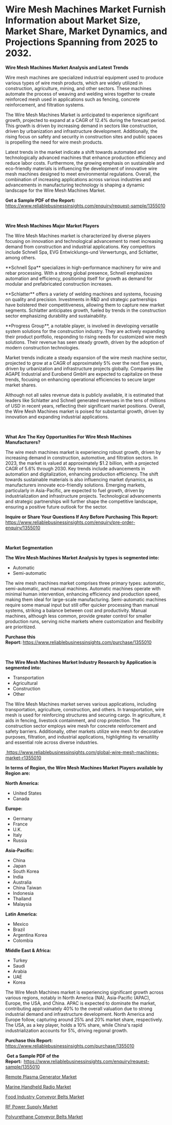 <p><h1>Wire Mesh Machines Market Furnish Information about Market Size, Market Share, Market Dynamics, and Projections Spanning from 2025 to 2032.</h1></p><p><strong>Wire Mesh Machines Market Analysis and Latest Trends</strong></p>
<p><p>Wire mesh machines are specialized industrial equipment used to produce various types of wire mesh products, which are widely utilized in construction, agriculture, mining, and other sectors. These machines automate the process of weaving and welding wires together to create reinforced mesh used in applications such as fencing, concrete reinforcement, and filtration systems.</p><p>The Wire Mesh Machines Market is anticipated to experience significant growth, projected to expand at a CAGR of 12.4% during the forecast period. This growth is driven by increasing demand in sectors like construction, driven by urbanization and infrastructure development. Additionally, the rising focus on safety and security in construction sites and public spaces is propelling the need for wire mesh products.</p><p>Latest trends in the market indicate a shift towards automated and technologically advanced machines that enhance production efficiency and reduce labor costs. Furthermore, the growing emphasis on sustainable and eco-friendly materials is influencing the development of innovative wire mesh machines designed to meet environmental regulations. Overall, the combination of increasing applications across various industries and advancements in manufacturing technology is shaping a dynamic landscape for the Wire Mesh Machines Market.</p></p>
<p><strong>Get a Sample PDF of the Report:&nbsp;</strong> <a href="https://www.reliablebusinessinsights.com/enquiry/request-sample/1355010?utm_campaign=1091&utm_medium=2&utm_source=Github&utm_content=ia&utm_term=22022025&utm_id=wire-mesh-machines">https://www.reliablebusinessinsights.com/enquiry/request-sample/1355010</a></p>
<p>&nbsp;</p>
<p><strong>Wire Mesh Machines Major Market Players</strong></p>
<p><p>The Wire Mesh Machines market is characterized by diverse players focusing on innovation and technological advancement to meet increasing demand from construction and industrial applications. Key competitors include Schnell Spa, EVG Entwicklungs-und Verwertungs, and Schlatter, among others.</p><p>**Schnell Spa** specializes in high-performance machinery for wire and rebar processing. With a strong global presence, Schnell emphasizes automation and efficiency, positioning itself for growth as demand for modular and prefabricated construction increases.</p><p>**Schlatter** offers a variety of welding machines and systems, focusing on quality and precision. Investments in R&D and strategic partnerships have bolstered their competitiveness, allowing them to capture new market segments. Schlatter anticipates growth, fueled by trends in the construction sector emphasizing durability and sustainability.</p><p>**Progress Group**, a notable player, is involved in developing versatile system solutions for the construction industry. They are actively expanding their product portfolio, responding to rising needs for customized wire mesh solutions. Their revenue has seen steady growth, driven by the adoption of modern construction technologies.</p><p>Market trends indicate a steady expansion of the wire mesh machine sector, projected to grow at a CAGR of approximately 5% over the next five years, driven by urbanization and infrastructure projects globally. Companies like AGAPE Industrial and Eurobend GmbH are expected to capitalize on these trends, focusing on enhancing operational efficiencies to secure larger market shares.</p><p>Although not all sales revenue data is publicly available, it is estimated that leaders like Schlatter and Schnell generated revenues in the tens of millions of USD in recent years, reflecting their significant market positions. Overall, the Wire Mesh Machines market is poised for substantial growth, driven by innovation and expanding industrial applications.</p></p>
<p>&nbsp;</p>
<p><strong>What Are The Key Opportunities For Wire Mesh Machines Manufacturers?</strong></p>
<p><p>The wire mesh machines market is experiencing robust growth, driven by increasing demand in construction, automotive, and filtration sectors. In 2023, the market is valued at approximately $1.2 billion, with a projected CAGR of 5.6% through 2030. Key trends include advancements in automation and digitalization, enhancing production efficiency. The shift towards sustainable materials is also influencing market dynamics, as manufacturers innovate eco-friendly solutions. Emerging markets, particularly in Asia-Pacific, are expected to fuel growth, driven by industrialization and infrastructure projects. Technological advancements and strategic partnerships will further shape the competitive landscape, ensuring a positive future outlook for the sector.</p></p>
<p><strong>Inquire or Share Your Questions If Any Before Purchasing This Report:</strong> <a href="https://www.reliablebusinessinsights.com/enquiry/pre-order-enquiry/1355010?utm_campaign=1091&utm_medium=2&utm_source=Github&utm_content=ia&utm_term=22022025&utm_id=wire-mesh-machines">https://www.reliablebusinessinsights.com/enquiry/pre-order-enquiry/1355010</a></p>
<p>&nbsp;</p>
<p><strong>Market Segmentation</strong></p>
<p><strong>The Wire Mesh Machines Market Analysis by types is segmented into:</strong></p>
<p><ul><li>Automatic</li><li>Semi-automatic</li></ul></p>
<p><p>The wire mesh machines market comprises three primary types: automatic, semi-automatic, and manual machines. Automatic machines operate with minimal human intervention, enhancing efficiency and production speed, making them ideal for large-scale manufacturing. Semi-automatic machines require some manual input but still offer quicker processing than manual systems, striking a balance between cost and productivity. Manual machines, although less common, provide greater control for smaller production runs, serving niche markets where customization and flexibility are prioritized.</p></p>
<p><strong>Purchase this Report:&nbsp;</strong><a href="https://www.reliablebusinessinsights.com/purchase/1355010?utm_campaign=1091&utm_medium=2&utm_source=Github&utm_content=ia&utm_term=22022025&utm_id=wire-mesh-machines">https://www.reliablebusinessinsights.com/purchase/1355010</a></p>
<p>&nbsp;</p>
<p><strong>The Wire Mesh Machines Market Industry Research by Application is segmented into:</strong></p>
<p><ul><li>Transportation</li><li>Agricultural</li><li>Construction</li><li>Other</li></ul></p>
<p><p>The Wire Mesh Machines market serves various applications, including transportation, agriculture, construction, and others. In transportation, wire mesh is used for reinforcing structures and securing cargo. In agriculture, it aids in fencing, livestock containment, and crop protection. The construction sector employs wire mesh for concrete reinforcement and safety barriers. Additionally, other markets utilize wire mesh for decorative purposes, filtration, and industrial applications, highlighting its versatility and essential role across diverse industries.</p></p>
<p><a href="https://www.reliablebusinessinsights.com/global-wire-mesh-machines-market-r1355010?utm_campaign=1091&utm_medium=2&utm_source=Github&utm_content=ia&utm_term=22022025&utm_id=wire-mesh-machines">&nbsp;https://www.reliablebusinessinsights.com/global-wire-mesh-machines-market-r1355010</a></p>
<p><strong>In terms of Region, the Wire Mesh Machines Market Players available by Region are:</strong></p>
<p>
    <p> <strong> North America: </strong>
        <ul>
            <li>United States</li>
            <li>Canada</li>
        </ul>
        </p> 
    <p> <strong> Europe: </strong>
        <ul>
            <li>Germany</li>
            <li>France</li>
            <li>U.K.</li>
            <li>Italy</li>
            <li>Russia</li>
        </ul>
        </p> 
    <p> <strong> Asia-Pacific: </strong>
        <ul>
            <li>China</li>
            <li>Japan</li>
            <li>South Korea</li>
            <li>India</li>
            <li>Australia</li>
            <li>China Taiwan</li>
            <li>Indonesia</li>
            <li>Thailand</li>
            <li>Malaysia</li>
        </ul>
        </p> 
    <p> <strong> Latin America: </strong>
        <ul>
            <li>Mexico</li>
            <li>Brazil</li>
            <li>Argentina Korea</li>
            <li>Colombia</li>
        </ul>
        </p> 
    <p> <strong> Middle East & Africa: </strong>
        <ul>
            <li>Turkey</li>
            <li>Saudi</li>
            <li>Arabia</li>
            <li>UAE</li>
            <li>Korea</li>
        </ul>
    </p>
    </p>
<p><p>The Wire Mesh Machines market is experiencing significant growth across various regions, notably in North America (NA), Asia-Pacific (APAC), Europe, the USA, and China. APAC is expected to dominate the market, contributing approximately 40% to the overall valuation due to strong industrial demand and infrastructure development. North America and Europe follow, capturing around 25% and 20% market share, respectively. The USA, as a key player, holds a 10% share, while China's rapid industrialization accounts for 5%, driving regional growth.</p></p>
<p><strong>Purchase this Report: </strong><a href="https://www.reliablebusinessinsights.com/purchase/1355010?utm_campaign=1091&utm_medium=2&utm_source=Github&utm_content=ia&utm_term=22022025&utm_id=wire-mesh-machines">https://www.reliablebusinessinsights.com/purchase/1355010</a></p>
<p>&nbsp;<strong>Get a Sample PDF of the Report:&nbsp;&nbsp;</strong><a href="https://www.reliablebusinessinsights.com/enquiry/request-sample/1355010?utm_campaign=1091&utm_medium=2&utm_source=Github&utm_content=ia&utm_term=22022025&utm_id=wire-mesh-machines">https://www.reliablebusinessinsights.com/enquiry/request-sample/1355010</a></p>
<p><strong></strong></p>
<p><p><a href="https://github.com/ancsyanagha/Market-Research-Report-List-1/blob/main/remote-plasma-generator-market.md?utm_campaign=1091&utm_medium=2&utm_source=Github&utm_content=ia&utm_term=22022025&utm_id=wire-mesh-machines">Remote Plasma Generator Market</a></p><p><a href="https://github.com/zoccohaniech/Market-Research-Report-List-1/blob/main/marine-handheld-radio-market.md?utm_campaign=1091&utm_medium=2&utm_source=Github&utm_content=ia&utm_term=22022025&utm_id=wire-mesh-machines">Marine Handheld Radio Market</a></p><p><a href="https://github.com/rrosasdaunas/Market-Research-Report-List-1/blob/main/food-industry-conveyor-belts-market.md?utm_campaign=1091&utm_medium=2&utm_source=Github&utm_content=ia&utm_term=22022025&utm_id=wire-mesh-machines">Food Industry Conveyor Belts Market</a></p><p><a href="https://github.com/ansanokajabi/Market-Research-Report-List-1/blob/main/rf-power-supply-market.md?utm_campaign=1091&utm_medium=2&utm_source=Github&utm_content=ia&utm_term=22022025&utm_id=wire-mesh-machines">RF Power Supply Market</a></p><p><a href="https://github.com/lizonbochil23/Market-Research-Report-List-1/blob/main/polyurethane-conveyor-belts-market.md?utm_campaign=1091&utm_medium=2&utm_source=Github&utm_content=ia&utm_term=22022025&utm_id=wire-mesh-machines">Polyurethane Conveyor Belts Market</a></p></p>